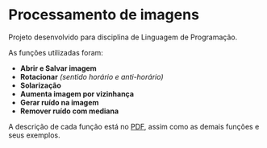 # Processamento de imagens

Projeto desenvolvido para disciplina de Linguagem de Programação.

As funções utilizadas foram:
  - **Abrir e Salvar imagem**
  - **Rotacionar** *(sentido horário e anti-horário)*
  - **Solarização**
  - **Aumenta imagem por vizinhança**
  - **Gerar ruído na imagem**
  - **Remover ruído com mediana**
  
  
 A descrição de cada função está no [PDF](https://github.com/gabriellydantas/Processamento-de-imagens/blob/master/projeto_final.pdf), assim como as demais funções e seus exemplos.
